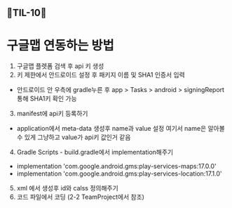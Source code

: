 ## 🐳TIL-10🐳 ##


# 구글맵 연동하는 방법
1. 구글맵 플렛폼 검색 후 api 키 생성
2. 키 제한에서 안드로이드 설정 후 패키지 이름 및 SHA1 인증서 입력
  - 안드로이드 안 우측에 gradle누른 후 app > Tasks > android > signingReport 통해 SHA1키 확인 가능
3. manifest에 api키 등록하기
  - application에서 meta-data 생성후 name과 value 설정 여기서 name은 알아볼수 있게 그냥하고 value가 api키 값인거 같음
4. Gradle Scripts - build.gradle에서 implementation해주기
  - implementation 'com.google.android.gms:play-services-maps:17.0.0'
  - implementation 'com.google.android.gms:play-services-location:17.1.0'
5. xml 에서 <fagment>생성후 id와 calss 정의해주기
6. 코드 파일에서 코딩 (2-2 TeamProject에서 참조)
